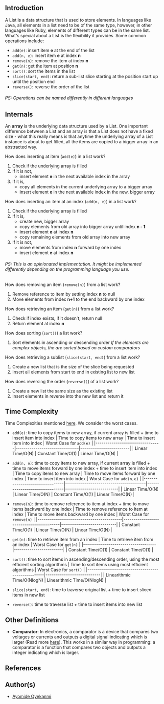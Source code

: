 ## Introduction
A List is a data structure that is used to store elements. In languages like Java, all elements in a list need to be of the same type, however, in other languages like Ruby, elements of different types can be in the same list. What's special about a List is the flexibility it provides. Some common operations include:
* `add(e)`: insert item **e** at the end of the list
* `add(n, e)`: insert item **e** at index **n**
* `remove(n)`: remove the item at index **n**
* `get(n)`: get the item at position **n**
* `sort()`: sort the items in the list
* `slice(start, end)`: return a sub-list slice starting at the position start up until the position end
* `reverse()`: reverse the order of the list

###### PS: Operations can be named differently in different languages

## Internals
An **array** is the underlying data structure used by a List. One important difference between a List and an array is that a List does not have a fixed size - what this really means is that anytime the underlying array of a List instance is about to get filled, all the items are copied to a bigger array in an abstracted way.

How does inserting at item (`add(e)`) in a list work?
1. Check if the underlying array is filled
2. If it is not,
    * insert element **e** in the next available index in the array
3. If it is,
    * copy all elements in the current underlying array to a bigger array
    * insert element **e** in the next available index in the new, bigger array

How does inserting an item at an index (`add(n, e)`) in a list work?
1. Check if the underlying array is filled
2. If it is,
    * create new, bigger array
    * copy elements from old array into bigger array until index **n - 1**
    * insert element **e** at index **n**
    * copy remaining elements from old array into new array
3. If it is not,
    * move elements from index **n** forward by one index
    * insert element **e** at index **n**

###### PS: This is an opinionated implementation. It might be implemented differently depending on the programming language you use.

How does removing an item (`remove(n)`) from a list work?
1. Remove reference to item by setting index **n** to null
2. Move elements from index **n+1** to the end backward by one index

How does retrieving an item (`get(n)`) from a list work?
1. Check if index exists, if it doesn't, return null
2. Return element at index **n**

How does sorting (`sort()`) a list work?
1. Sort elements in ascending or descending order
*If the elements are complex objects, the are sorted based on custom comparators*

How does retrieving a sublist (`slice(start, end)`) from a list work?
1. Create a new list that is the size of the slice being requested
2. Insert all elements from start to end in existing list to new list

How does reversing the order (`reverse()`) of a list work?
1. Create a new list the same size as the existing list
2. Insert elements in reverse into the new list and return it

## Time Complexity
Time Complexities mentioned [here](https://github.com/oyekanmiayo/data-structures-all-langs/tree/add-list-impl/list#introduction). We consider the worst cases.

* `add(e)`: time to copy items to new array, if current array is filled + time to insert item into index
   | Time to copy items to new array | Time to insert item into index | Worst Case for `add(e)` |
   |---------------------------------|--------------------------------|-------------------------|
   | Linear Time/O(N)                | Constant Time/O(1)             | Linear Time/O(N)        |
   
* `add(n, e)`: time to copy items to new array, if current array is filled + time to move items forward by one index + time to insert item into index
   | Time to copy items to new array | Time to move items forward by one index | Time to insert item into index | Worst Case for `add(n,e)` |
   |---------------------------------|-----------------------------------------|--------------------------------|---------------------------|
   | Linear Time/O(N)                | Linear Time/O(N)                        | Constant Time/O(1)             | Linear Time/O(N)          |
   
* `remove(n)`: time to remove reference to item at index + time to move items backward by one index
   | Time to remove reference to item at index | Time to move items backward by one index | Worst Case for `remove(n)` |
   |-------------------------------------------|------------------------------------------|----------------------------|
   | Constant Time/O(1)                        | Linear Time/O(N)                         | Linear Time/O(N)           |
   
* `get(n)`: time to retrieve item from an index
   | Time to retrieve item from an index | Worst Case for `get(n)` |
   |-------------------------------------|-------------------------|
   | Constant Time/O(1)                  | Constant Time/O(1)      |
   
* `sort()`: time to sort items in ascending/descending order, using the most efficient sorting algorithms
   | Time to sort items using most efficient algorithms | Worst Case for `sort()`    |
   |----------------------------------------------------|----------------------------|
   | Linearithmic Time/O(NlogN)                         | Linearithmic Time/O(NlogN) |
   
* `slice(start, end)`: time to traverse original list + time to insert sliced items in new list
* `reverse()`: time to traverse list + time to insert items into new list


## Other Definitions
* **Comparator**: In electronics, a comparator is a device that compares two voltages or currents and outputs a digital signal indicating which is larger (Read more [here](https://en.wikipedia.org/wiki/Comparator)). This works in a similar way in programming: a comparator is a function that compares two objects and outputs a integer indicating which is larger. 

## References

## Author(s)
* [Ayomide Oyekanmi](https://github.com/oyekanmiayo)
